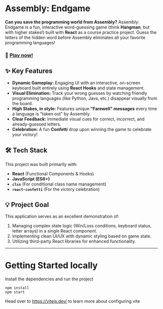 # Assembly: Endgame

**Can you save the programming world from Assembly?**
Assembly: Endgame is a fun, interactive word-guessing game (think **Hangman**, but with higher stakes!) built with **React** as a course practice project. Guess the letters of the hidden word before Assembly eliminates all your favorite programming languages!

### 🚀 [Play now!](https://react-hangman-henna.vercel.app/)

## ✨ Key Features

* **Dynamic Gameplay:** Engaging UI with an interactive, on-screen keyboard built entirely using **React Hooks** and state management.
* **Visual Elimination:** Track your wrong guesses by watching friendly programming languages (like Python, Java, etc.) disappear visually from the board.
* **High Stakes, in style:** Features unique **"Farewell" messages** every time a language is "taken out" by Assembly.
* **Clear Feedback:** Immediate visual cues for correct, incorrect, and already-guessed letters.
* **Celebration:** A fun **Confetti** drop upon winning the game to celebrate your victory!

## 🛠️ Tech Stack

This project was built primarily with:

* **React** (Functional Components & Hooks)
* **JavaScript (ES6+)**
* **`clsx`** (For conditional class name management)
* **`react-confetti`** (For the victory celebration)

## 💡 Project Goal

This application serves as an excellent demonstration of:

1.  Managing complex state logic (Win/Loss conditions, keyboard status, letter arrays) in a single React component.
2.  Implementing clean UI/UX with dynamic styling based on game state.
3.  Utilizing third-party React libraries for enhanced functionality.

***

# Getting Started locally
Install the dependencies and run the project
```
npm install
npm start
```

Head over to https://vitejs.dev/ to learn more about configuring vite
